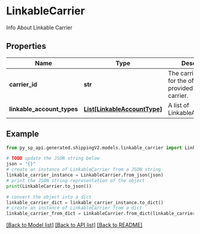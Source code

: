 # LinkableCarrier

Info About Linkable Carrier

## Properties

Name | Type | Description | Notes
------------ | ------------- | ------------- | -------------
**carrier_id** | **str** | The carrier identifier for the offering, provided by the carrier. | [optional] 
**linkable_account_types** | [**List[LinkableAccountType]**](LinkableAccountType.md) | A list of LinkableAccountType | [optional] 

## Example

```python
from py_sp_api.generated.shippingV2.models.linkable_carrier import LinkableCarrier

# TODO update the JSON string below
json = "{}"
# create an instance of LinkableCarrier from a JSON string
linkable_carrier_instance = LinkableCarrier.from_json(json)
# print the JSON string representation of the object
print(LinkableCarrier.to_json())

# convert the object into a dict
linkable_carrier_dict = linkable_carrier_instance.to_dict()
# create an instance of LinkableCarrier from a dict
linkable_carrier_from_dict = LinkableCarrier.from_dict(linkable_carrier_dict)
```
[[Back to Model list]](../README.md#documentation-for-models) [[Back to API list]](../README.md#documentation-for-api-endpoints) [[Back to README]](../README.md)


